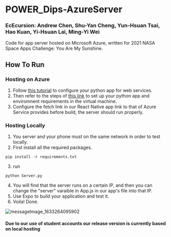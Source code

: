 # POWER_Dips-AzureServer
### EcEcursion: Andrew Chen, Shu-Yan Cheng, Yun-Hsuan Tsai, Hao Kuan, Yi-Hsuan Lai, Ming-Yi Wei
Code for app server hosted on Microsoft Azure, written for 2021 NASA Space Apps Challenge: You Are My Sunshine.
## How To Run
### Hosting on Azure
1. Follow [this tutorial](https://docs.microsoft.com/en-us/azure/app-service/configure-language-python#container-startup-process) to configure your python app for web services.
2. Then refer to the steps of [this link](https://docs.microsoft.com/en-us/azure/app-service/quickstart-python?tabs=bash&pivots=python-framework-flask) to set up your python app and enviromnent requirements in the virtual machine.
3. Configure the fetch link in our React Native app link to that of Azure Service provides before build, the server should run properly.

### Hosting Locally
1. You server and your phone must on the same network in order to test locally. 
2. First install all the required packages. 
```
pip install -r requirements.txt
```
3. run 
```
python Server.py
```
4. You will find that the server runs on a certain IP, and then you can change the "server" varaible in App.js in our app's file into that IP. 
5. Use Expo to build your application and test it. 
6. Voila! Done. 

![messageImage_1633264095902](https://user-images.githubusercontent.com/64970325/135754719-4bcf9dd5-ee3e-4b30-a209-8301d84960fd.jpeg)

#### Due to our use of student accounts our release version is currently based on local hosting
